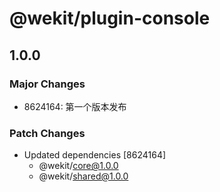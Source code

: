 # @wekit/plugin-console

## 1.0.0

### Major Changes

- 8624164: 第一个版本发布

### Patch Changes

- Updated dependencies [8624164]
  - @wekit/core@1.0.0
  - @wekit/shared@1.0.0
